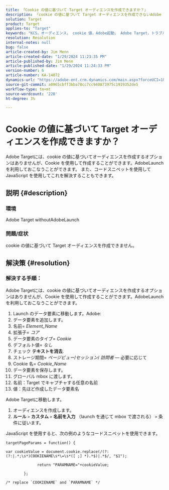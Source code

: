 ```yaml
---
title: 「Cookie の値に基づいて Target オーディエンスを作成できますか？」
description: 「cookie の値に基づいて Target オーディエンスを作成できないAdobe Targetの問題を解決する方法を説明します。」
solution: Target
product: Target
applies-to: "Target"
keywords: "KCS，オーディエンス， cookie 値，Adobe起動， Adobe Target，トラブルシューティング，オプション， Javascript"
resolution: Resolution
internal-notes: null
bug: false
article-created-by: Jim Menn
article-created-date: "1/29/2024 11:23:35 PM"
article-published-by: Jim Menn
article-published-date: "1/29/2024 11:24:33 PM"
version-number: 6
article-number: KA-14072
dynamics-url: "https://adobe-ent.crm.dynamics.com/main.aspx?forceUCI=1&pagetype=entityrecord&etn=knowledgearticle&id=a193e566-fdbe-ee11-9079-6045bd006268"
source-git-commit: a0965cbff3bba78cc7cc940873975c1919352de5
workflow-type: tm+mt
source-wordcount: '228'
ht-degree: 3%

---
```


# Cookie の値に基づいて Target オーディエンスを作成できますか？


Adobe Targetには、cookie の値に基づいてオーディエンスを作成するオプションはありませんが、Cookie を使用して作成することができます。AdobeLaunch を利用しておこなうことができます。 また、コードスニペットを使用して JavaScript を使用してこれを解決することもできます。

## 説明 {#description}




### 環境



Adobe Target withoutAdobeLaunch



### 問題/症状



cookie の値に基づいて Target オーディエンスを作成できません。


## 解決策 {#resolution}




### 解決する手順：

Adobe Targetには、cookie の値に基づいてオーディエンスを作成するオプションはありませんが、Cookie を使用して作成することができます。AdobeLaunch を利用しておこなうことができます。

1. Launch のデータ要素に移動します。Adobe:
2. データ要素を追加します。
3. 名前= *Element_Name*
4. 拡張子= *コア*
5. データ要素のタイプ= *Cookie*
6. デフォルト値= *なし*
7. チェック <b>テキストを消去</b>.
8. ストレージ期間= *ページビュー*/*セッション*/ *訪問者*  — 必要に応じて
9. Cookie 名= *Cookie_Name*
10. データ要素を保存します。
11. グローバル mbox に渡します。
12. 名前：Target でキャプチャする任意の名前
13. 値：先ほど作成したデータ要素名


Adobe Targetに移動します。

1. オーディエンスを作成します。
2. <b>ルール</b> `>`  <b>カスタム</b> `>`  <b>名前を入力</b> （launch を通じて mbox で渡される） `>`  条件に従います。




JavaScript を使用すると、次の例のようなコードスニペットを使用できます。


```
targetPageParams = function() {

var cookieValue = document.cookie.replace(/(?:(?:|.*;\s*)COOKIENAME\s*\=\s*([ ;] *).*$)|.*$/, "$1");

              return "PARAMNAME="+cookieValue;

        };

/* replace `COOKIENAME` and `PARAMNAME` */
```

